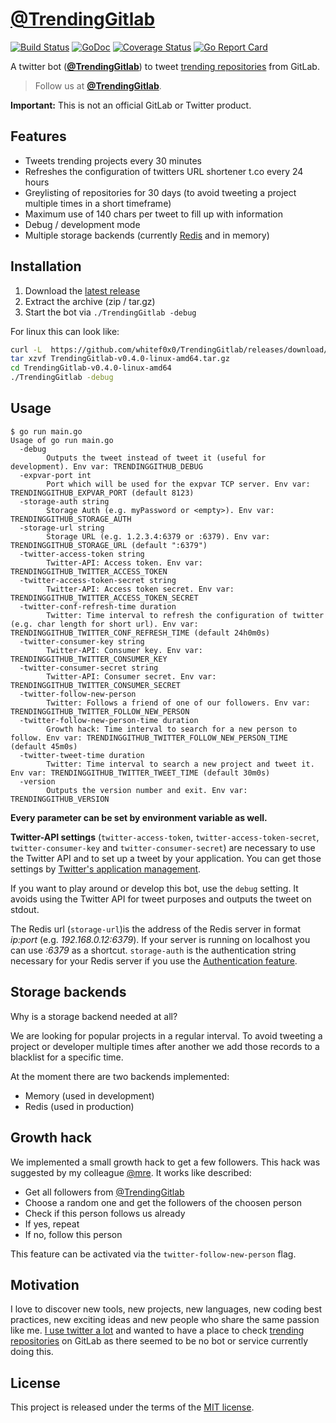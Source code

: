 # [@TrendingGitlab](https://twitter.com/TrendingGitlab)

[![Build Status](https://travis-ci.org/whitef0x0/TrendingGitlab.svg?branch=master)](https://travis-ci.org/whitef0x0/TrendingGitlab)
[![GoDoc](https://godoc.org/github.com/whitef0x0/TrendingGitlab?status.svg)](https://godoc.org/github.com/whitef0x0/TrendingGitlab)
[![Coverage Status](https://coveralls.io/repos/whitef0x0/TrendingGitlab/badge.svg?branch=master&service=github)](https://coveralls.io/github/whitef0x0/TrendingGitlab?branch=master)
[![Go Report Card](https://goreportcard.com/badge/github.com/whitef0x0/TrendingGitlab)](https://goreportcard.com/report/github.com/whitef0x0/TrendingGitlab)

A twitter bot (**[@TrendingGitlab](https://twitter.com/TrendingGitlab)**) to tweet [trending repositories](https://gitlab.com/explore/projects/trending) from GitLab.

> Follow us at **[@TrendingGitlab](https://twitter.com/TrendingGitlab)**.

**Important:** This is not an official GitLab or Twitter product.

## Features

* Tweets trending projects every 30 minutes
* Refreshes the configuration of twitters URL shortener t.co every 24 hours
* Greylisting of repositories for 30 days (to avoid tweeting a project multiple times in a short timeframe)
* Maximum use of 140 chars per tweet to fill up with information
* Debug / development mode
* Multiple storage backends (currently [Redis](http://redis.io/) and in memory)

## Installation

1. Download the [latest release](https://github.com/whitef0x0/TrendingGitlab/releases/latest)
2. Extract the archive (zip / tar.gz)
3. Start the bot via `./TrendingGitlab -debug`

For linux this can look like:

```sh
curl -L  https://github.com/whitef0x0/TrendingGitlab/releases/download/v0.4.0/TrendingGitlab-v0.4.0-linux-amd64.tar.gz -o TrendingGitlab-v0.4.0-linux-amd64.tar.gz
tar xzvf TrendingGitlab-v0.4.0-linux-amd64.tar.gz
cd TrendingGitlab-v0.4.0-linux-amd64
./TrendingGitlab -debug
```

## Usage

```
$ go run main.go
Usage of go run main.go
  -debug
    	Outputs the tweet instead of tweet it (useful for development). Env var: TRENDINGGITHUB_DEBUG
  -expvar-port int
    	Port which will be used for the expvar TCP server. Env var: TRENDINGGITHUB_EXPVAR_PORT (default 8123)
  -storage-auth string
    	Storage Auth (e.g. myPassword or <empty>). Env var: TRENDINGGITHUB_STORAGE_AUTH
  -storage-url string
    	Storage URL (e.g. 1.2.3.4:6379 or :6379). Env var: TRENDINGGITHUB_STORAGE_URL (default ":6379")
  -twitter-access-token string
    	Twitter-API: Access token. Env var: TRENDINGGITHUB_TWITTER_ACCESS_TOKEN
  -twitter-access-token-secret string
    	Twitter-API: Access token secret. Env var: TRENDINGGITHUB_TWITTER_ACCESS_TOKEN_SECRET
  -twitter-conf-refresh-time duration
    	Twitter: Time interval to refresh the configuration of twitter (e.g. char length for short url). Env var: TRENDINGGITHUB_TWITTER_CONF_REFRESH_TIME (default 24h0m0s)
  -twitter-consumer-key string
    	Twitter-API: Consumer key. Env var: TRENDINGGITHUB_TWITTER_CONSUMER_KEY
  -twitter-consumer-secret string
    	Twitter-API: Consumer secret. Env var: TRENDINGGITHUB_TWITTER_CONSUMER_SECRET
  -twitter-follow-new-person
    	Twitter: Follows a friend of one of our followers. Env var: TRENDINGGITHUB_TWITTER_FOLLOW_NEW_PERSON
  -twitter-follow-new-person-time duration
    	Growth hack: Time interval to search for a new person to follow. Env var: TRENDINGGITHUB_TWITTER_FOLLOW_NEW_PERSON_TIME (default 45m0s)
  -twitter-tweet-time duration
    	Twitter: Time interval to search a new project and tweet it. Env var: TRENDINGGITHUB_TWITTER_TWEET_TIME (default 30m0s)
  -version
    	Outputs the version number and exit. Env var: TRENDINGGITHUB_VERSION
```

**Every parameter can be set by environment variable as well.**

**Twitter-API settings** (`twitter-access-token`, `twitter-access-token-secret`, `twitter-consumer-key` and `twitter-consumer-secret`) are necessary to use the Twitter API and to set up a tweet by your application.
You can get those settings by [Twitter's application management](https://apps.twitter.com/).

If you want to play around or develop this bot, use the `debug` setting.
It avoids using the Twitter API for tweet purposes and outputs the tweet on stdout.

The Redis url (`storage-url`)is the address of the Redis server in format *ip:port* (e.g. *192.168.0.12:6379*).
If your server is running on localhost you can use *:6379* as a shortcut.
`storage-auth` is the authentication string necessary for your Redis server if you use the [Authentication feature](http://redis.io/topics/security#authentication-feature).

## Storage backends

Why is a storage backend needed at all?

We are looking for popular projects in a regular interval.
To avoid tweeting a project or developer multiple times after another we add those records to a blacklist for a specific time.

At the moment there are two backends implemented:

* Memory (used in development)
* Redis (used in production)

## Growth hack

We implemented a small growth hack to get a few followers.
This hack was suggested by my colleague [@mre](https://github.com/mre).
It works like described:

* Get all followers from [@TrendingGitlab](https://twitter.com/TrendingGitlab)
* Choose a random one and get the followers of the choosen person
* Check if this person follows us already
* If yes, repeat
* If no, follow this person

This feature can be activated via the `twitter-follow-new-person` flag.

## Motivation

I love to discover new tools, new projects, new languages, new coding best practices, new exciting ideas and new people who share the same passion like me.
[I use twitter a lot](https://twitter.com/magic_cacti) and wanted to have a place to check [trending repositories](https://gitlab.com/explore/projects/trending) on GitLab as there seemed to be no bot or service currently doing this.

## License

This project is released under the terms of the [MIT license](http://en.wikipedia.org/wiki/MIT_License).
